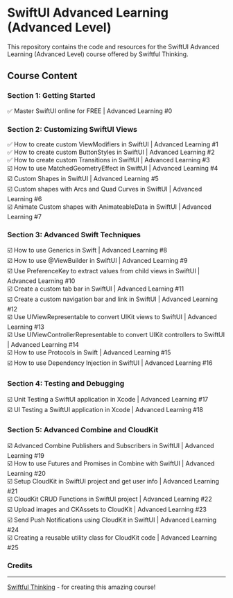<h1>SwiftUI Advanced Learning (Advanced Level)</h1>

This repository contains the code and resources for the SwiftUI Advanced Learning (Advanced Level) course offered by Swiftful Thinking.

<h2>Course Content</h2>

<h3>Section 1: Getting Started</h3>
 ✅ Master SwiftUI online for FREE | Advanced Learning #0
<h3>Section 2: Customizing SwiftUI Views</h3>
 ✅ How to create custom ViewModifiers in SwiftUI | Advanced Learning #1 <br>
 ✅ How to create custom ButtonStyles in SwiftUI | Advanced Learning #2 <br>
 ✅ How to create custom Transitions in SwiftUI | Advanced Learning #3 <br>
 ☑️ How to use MatchedGeometryEffect in SwiftUI | Advanced Learning #4 <br>
 ☑️ Custom Shapes in SwiftUI | Advanced Learning #5<br>
 ☑️ Custom shapes with Arcs and Quad Curves in SwiftUI | Advanced Learning #6 <br>
 ☑️ Animate Custom shapes with AnimateableData in SwiftUI | Advanced Learning #7 <br>
<h3>Section 3: Advanced Swift Techniques</h3>
 ☑️ How to use Generics in Swift | Advanced Learning #8 <br>
 ☑️ How to use @ViewBuilder in SwiftUI | Advanced Learning #9 <br>
 ☑️ Use PreferenceKey to extract values from child views in SwiftUI | Advanced Learning #10 <br>
 ☑️ Create a custom tab bar in SwiftUI | Advanced Learning #11 <br>
 ☑️ Create a custom navigation bar and link in SwiftUI | Advanced Learning #12 <br>
 ☑️ Use UIViewRepresentable to convert UIKit views to SwiftUI | Advanced Learning #13 <br>
 ☑️ Use UIViewControllerRepresentable to convert UIKit controllers to SwiftUI | Advanced Learning #14 <br>
 ☑️ How to use Protocols in Swift | Advanced Learning #15 <br>
 ☑️ How to use Dependency Injection in SwiftUI | Advanced Learning #16 <br>
<h3>Section 4: Testing and Debugging</h3>
 ☑️ Unit Testing a SwiftUI application in Xcode | Advanced Learning #17 <br>
 ☑️ UI Testing a SwiftUI application in Xcode | Advanced Learning #18 <br>
<h3>Section 5: Advanced Combine and CloudKit</h3>
 ☑️ Advanced Combine Publishers and Subscribers in SwiftUI | Advanced Learning #19 <br>
 ☑️ How to use Futures and Promises in Combine with SwiftUI | Advanced Learning #20 <br>
 ☑️ Setup CloudKit in SwiftUI project and get user info | Advanced Learning #21 <br>
 ☑️ CloudKit CRUD Functions in SwiftUI project | Advanced Learning #22 <br>
 ☑️ Upload images and CKAssets to CloudKit | Advanced Learning #23 <br>
 ☑️ Send Push Notifications using CloudKit in SwiftUI | Advanced Learning #24 <br>
 ☑️ Creating a reusable utility class for CloudKit code | Advanced Learning #25 <br>

<h3>Credits</h3>
<hr>

[Swiftful Thinking](https://www.youtube.com/@SwiftfulThinking) - for creating this amazing course!
